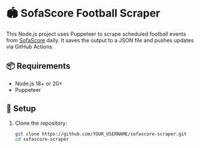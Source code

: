 # 🏟️ SofaScore Football Scraper

This Node.js project uses Puppeteer to scrape scheduled football events from [SofaScore](https://www.sofascore.com) daily. It saves the output to a JSON file and pushes updates via GitHub Actions.

## 📦 Requirements

- Node.js 18+ or 20+
- Puppeteer

## 🚀 Setup

1. Clone the repository:
   ```bash
   git clone https://github.com/YOUR_USERNAME/sofascore-scraper.git
   cd sofascore-scraper
